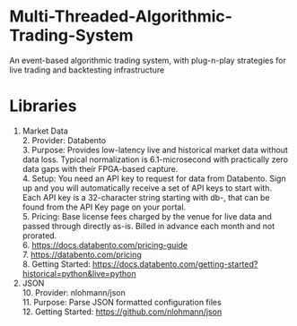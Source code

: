 # Multi-Threaded-Algorithmic-Trading-System
An event-based algorithmic trading system, with plug-n-play strategies for live trading and backtesting infrastructure

# Libraries
1. Market Data  
   2. Provider: Databento  
   3. Purpose: Provides low-latency live and historical market data without data loss. Typical normalization is 
      6.1-microsecond with practically zero data gaps with their FPGA-based capture.  
   4. Setup: You need an API key to request for data from Databento. Sign up and you will automatically receive a 
   set of API keys to start with. Each API key is a 32-character string starting with db-, that can be found from 
   the API Key page on your portal.  
   5. Pricing: Base license fees charged by the venue for live data and passed through directly as-is. 
Billed in advance each month and not prorated.  
   6. https://docs.databento.com/pricing-guide  
   7. https://databento.com/pricing  
   8. Getting Started: https://docs.databento.com/getting-started?historical=python&live=python  
9. JSON  
   10. Provider: nlohmann/json  
   11. Purpose: Parse JSON formatted configuration files  
   12. Getting Started: https://github.com/nlohmann/json